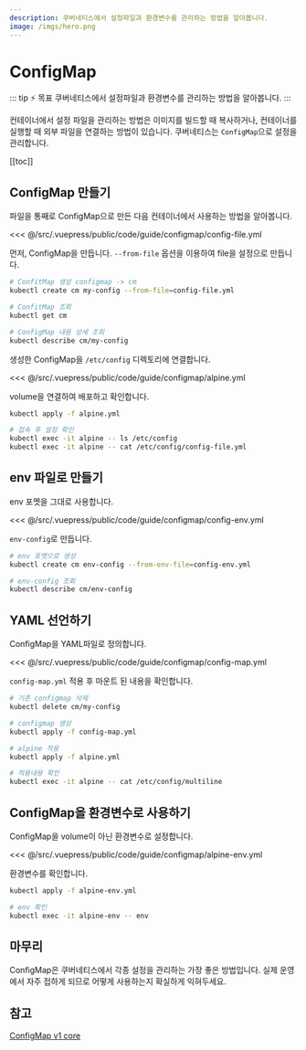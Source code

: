 ```yaml
---
description: 쿠버네티스에서 설정파일과 환경변수를 관리하는 방법을 알아봅니다.
image: /imgs/hero.png
---
```


# ConfigMap

::: tip ⚡️ 목표
쿠버네티스에서 설정파일과 환경변수를 관리하는 방법을 알아봅니다.
:::

컨테이너에서 설정 파일을 관리하는 방법은 이미지를 빌드할 때 복사하거나, 컨테이너를 실행할 때 외부 파일을 연결하는 방법이 있습니다. 쿠버네티스는 `ConfigMap`으로 설정을 관리합니다.

[[toc]]

## ConfigMap 만들기

파일을 통째로 ConfigMap으로 만든 다음 컨테이너에서 사용하는 방법을 알아봅니다.

<<< @/src/.vuepress/public/code/guide/configmap/config-file.yml
<code-link link="guide/configmap/config-file.yml"/>

먼저, ConfigMap을 만듭니다. `--from-file` 옵션을 이용하여 file을 설정으로 만듭니다.

```sh
# ConfitMap 생성 configmap -> cm
kubectl create cm my-config --from-file=config-file.yml

# ConfitMap 조회
kubectl get cm

# ConfigMap 내용 상세 조회
kubectl describe cm/my-config
```

생성한 ConfigMap을 `/etc/config` 디렉토리에 연결합니다.

<<< @/src/.vuepress/public/code/guide/configmap/alpine.yml
<code-link link="guide/configmap/alpine.yml"/>

volume을 연결하여 배포하고 확인합니다.

```sh
kubectl apply -f alpine.yml

# 접속 후 설정 확인
kubectl exec -it alpine -- ls /etc/config
kubectl exec -it alpine -- cat /etc/config/config-file.yml
```

## env 파일로 만들기

env 포멧을 그대로 사용합니다.

<<< @/src/.vuepress/public/code/guide/configmap/config-env.yml
<code-link link="guide/configmap/config-env.yml"/>

`env-config`로 만듭니다.

```sh
# env 포멧으로 생성
kubectl create cm env-config --from-env-file=config-env.yml

# env-config 조회
kubectl describe cm/env-config
```

## YAML 선언하기

ConfigMap을 YAML파일로 정의합니다.

<<< @/src/.vuepress/public/code/guide/configmap/config-map.yml
<code-link link="guide/configmap/config-map.yml"/>

`config-map.yml` 적용 후 마운트 된 내용을 확인합니다.

```sh
# 기존 configmap 삭제
kubectl delete cm/my-config

# configmap 생성
kubectl apply -f config-map.yml

# alpine 적용
kubectl apply -f alpine.yml

# 적용내용 확인
kubectl exec -it alpine -- cat /etc/config/multiline
```

## ConfigMap을 환경변수로 사용하기

ConfigMap을 volume이 아닌 환경변수로 설정합니다.

<<< @/src/.vuepress/public/code/guide/configmap/alpine-env.yml
<code-link link="guide/configmap/alpine-env.yml"/>

환경변수를 확인합니다.

```sh
kubectl apply -f alpine-env.yml

# env 확인
kubectl exec -it alpine-env -- env
```

## 마무리

ConfigMap은 쿠버네티스에서 각종 설정을 관리하는 가장 좋은 방법입니다. 실제 운영에서 자주 접하게 되므로 어떻게 사용하는지 확실하게 익혀두세요.

## 참고

[ConfigMap v1 core](https://kubernetes.io/docs/reference/generated/kubernetes-api/v1.20/#configmap-v1-core)
